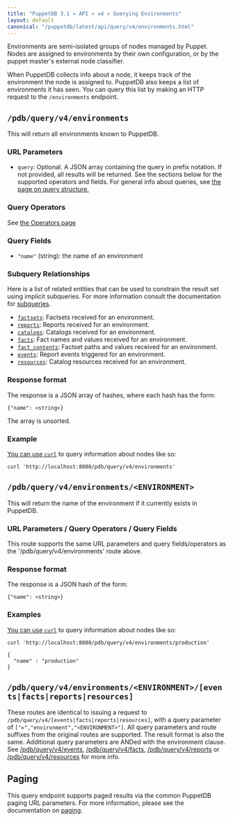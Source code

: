 ```yaml
---
title: "PuppetDB 3.1 » API » v4 » Querying Environments"
layout: default
canonical: "/puppetdb/latest/api/query/v4/environments.html"
---
```


[curl]: ../curl.html#using-curl-from-localhost-non-sslhttp
[paging]: ./paging.html
[query]: ./query.html
[subqueries]: ./operators.html#subquery-operators
[factsets]: ./factsets.html
[reports]: ./reports.html
[catalogs]: ./catalogs.html
[facts]: ./facts.html
[fact-contents]: ./fact_contents.html
[events]: ./events.html
[resources]: ./resources.html

Environments are semi-isolated groups of nodes managed by Puppet. Nodes are assigned to environments by their own configuration, or by the puppet master's external node classifier.

When PuppetDB collects info about a node, it keeps track of the environment the node is assigned to. PuppetDB also keeps a list of environments it has seen. You can query this list by making an HTTP request to the `/environments` endpoint.

## `/pdb/query/v4/environments`

This will return all environments known to PuppetDB.

### URL Parameters

* `query`: Optional. A JSON array containing the query in prefix notation. If
  not provided, all results will be returned. See the sections below for the
  supported operators and fields. For general info about queries,
  see [the page on query structure.][query]

### Query Operators

See [the Operators page](./operators.html)

### Query Fields

* `"name"` (string): the name of an environment

### Subquery Relationships

Here is a list of related entities that can be used to constrain the result set using
implicit subqueries. For more information consult the documentation for [subqueries].

* [`factsets`][factsets]: Factsets received for an environment.
* [`reports`][reports]: Reports received for an environment.
* [`catalogs`][catalogs]: Catalogs received for an environment.
* [`facts`][facts]: Fact names and values received for an environment.
* [`fact_contents`][fact-contents]: Factset paths and values received for an environment.
* [`events`][events]: Report events triggered for an environment.
* [`resources`][resources]: Catalog resources received for an environment.

### Response format

The response is a JSON array of hashes, where each hash has the form:

    {"name": <string>}

The array is unsorted.

### Example

[You can use `curl`][curl] to query information about nodes like so:

    curl 'http://localhost:8080/pdb/query/v4/environments'

## `/pdb/query/v4/environments/<ENVIRONMENT>`

This will return the name of the environment if it currently exists in PuppetDB.

### URL Parameters / Query Operators / Query Fields

This route supports the same URL parameters and query fields/operators
as the '/pdb/query/v4/environments' route above.

### Response format

The response is a JSON hash of the form:

    {"name": <string>}

### Examples

[You can use `curl`][curl] to query information about nodes like so:

    curl 'http://localhost:8080/pdb/query/v4/environments/production'

    {
      "name" : "production"
    }

## `/pdb/query/v4/environments/<ENVIRONMENT>/[events|facts|reports|resources]`

These routes are identical to issuing a request to
`/pdb/query/v4/[events|facts|reports|resources]`, with a query
parameter of `["=","environment","<ENVIRONMENT>"]`. All query
parameters and route suffixes from the original routes are
supported. The result format is also the same. Additional query
parameters are ANDed with the environment clause. See
[/pdb/query/v4/events][events], [/pdb/query/v4/facts][facts],
[/pdb/query/v4/reports][reports] or
[/pdb/query/v4/resources][resources] for more info.

## Paging

This query endpoint supports paged results via the common PuppetDB paging
URL parameters.  For more information, please see the documentation
on [paging][paging].
